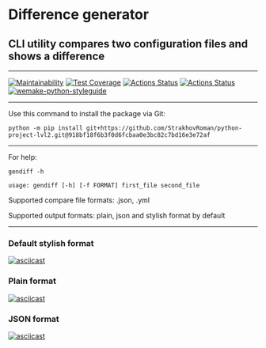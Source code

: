 # Difference generator #
## CLI utility compares two configuration files and shows a difference
***
[![Maintainability](https://api.codeclimate.com/v1/badges/a99a88d28ad37a79dbf6/maintainability)](https://codeclimate.com/github/StrakhovRoman/python-project-lvl2/maintainability)
[![Test Coverage](https://api.codeclimate.com/v1/badges/6671e98d9a73da319483/test_coverage)](https://codeclimate.com/github/StrakhovRoman/python-project-lvl2/test_coverage)
[![Actions Status](https://github.com/StrakhovRoman/python-project-lvl2/workflows/PythonCI/badge.svg)](https://github.com/StrakhovRoman/python-project-lvl2/actions)
[![Actions Status](https://github.com/StrakhovRoman/python-project-lvl2/workflows/hexlet-check/badge.svg)](https://github.com/StrakhovRoman/python-project-lvl2/actions)
[![wemake-python-styleguide](https://img.shields.io/badge/style-wemake-000000.svg)](https://github.com/wemake-services/wemake-python-styleguide)  
***
Use this command to install the package via Git:
```
python -m pip install git+https://github.com/StrakhovRoman/python-project-lvl2.git@918bf18f6b3f0d6fcbaa0e3bc82c7bd16e3e72af
```
***
For help:
```
gendiff -h
```
```
usage: gendiff [-h] [-f FORMAT] first_file second_file
```
Supported compare file formats: .json, .yml

Supported output formats: plain, json and stylish format by default

***

### Default stylish format
[![asciicast](https://asciinema.org/a/Kxt0Bsa5iFVCbgWCR89dpWLXR.svg)](https://asciinema.org/a/Kxt0Bsa5iFVCbgWCR89dpWLXR)

### Plain format
[![asciicast](https://asciinema.org/a/LWgpMSt7dKRVmTNd9nvbMbH4S.svg)](https://asciinema.org/a/LWgpMSt7dKRVmTNd9nvbMbH4S)

### JSON format
[![asciicast](https://asciinema.org/a/pPR16DZWCVTLZLs0spYpzjYhm.svg)](https://asciinema.org/a/pPR16DZWCVTLZLs0spYpzjYhm)
